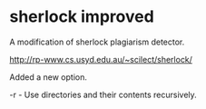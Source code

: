 sherlock improved
========

A modification of sherlock plagiarism detector.

http://rp-www.cs.usyd.edu.au/~scilect/sherlock/

Added a new option.

-r - Use directories and their contents recursively.
